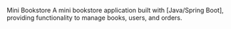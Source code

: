 Mini Bookstore
A mini bookstore application built with [Java/Spring Boot], providing functionality to manage books, users, and orders.
